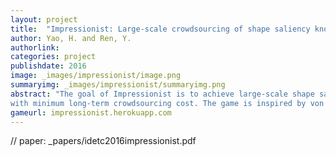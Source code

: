 ```yaml
---
layout: project
title:  "Impressionist: Large-scale crowdsourcing of shape saliency knowledge"
author: Yao, H. and Ren, Y.
authorlink:
categories: project
publishdate: 2016
image: _images/impressionist/image.png
summaryimg: _images/impressionist/summaryimg.png
abstract: "The goal of Impressionist is to achieve large-scale shape saliency knowledge acquisition
with minimum long-term crowdsourcing cost. The game is inspired by von Ahn's Peekaboom game for image annotation."
gameurl: impressionist.herokuapp.com
---
```

// paper: _papers/idetc2016impressionist.pdf
